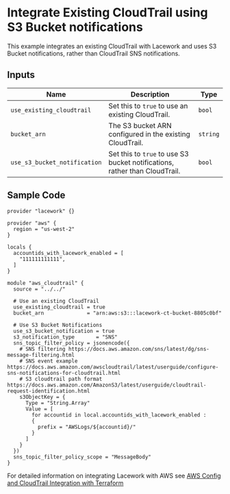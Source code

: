 # Integrate Existing CloudTrail using S3 Bucket notifications

This example integrates an existing CloudTrail with Lacework and uses S3 Bucket notifications, rather than CloudTrail SNS notifications.

## Inputs

| Name                         | Description                                                                | Type     |
| ---------------------------- | -------------------------------------------------------------------------- | -------- |
| `use_existing_cloudtrail`    | Set this to `true` to use an existing CloudTrail.                          | `bool`   |
| `bucket_arn`                 | The S3 bucket ARN configured in the existing CloudTrail.                   | `string` |
| `use_s3_bucket_notification` | Set this to `true` to use S3 bucket notifications, rather than CloudTrail. | `bool`   |

## Sample Code

```hcl
provider "lacework" {}

provider "aws" {
  region = "us-west-2"
}

locals {
  accountids_with_lacework_enabled = [
    "111111111111",
  ]
}

module "aws_cloudtrail" {
  source = "../../"

  # Use an existing CloudTrail
  use_existing_cloudtrail = true
  bucket_arn              = "arn:aws:s3:::lacework-ct-bucket-8805c0bf"

  # Use S3 Bucket Notifications
  use_s3_bucket_notification = true
  s3_notification_type       = "SNS"
  sns_topic_filter_policy = jsonencode({
    # SNS filtering https://docs.aws.amazon.com/sns/latest/dg/sns-message-filtering.html
    # SNS event example https://docs.aws.amazon.com/awscloudtrail/latest/userguide/configure-sns-notifications-for-cloudtrail.html
    # S3 cloudtrail path format https://docs.aws.amazon.com/AmazonS3/latest/userguide/cloudtrail-request-identification.html
    s3ObjectKey = {
      Type = "String.Array"
      Value = [
        for accountid in local.accountids_with_lacework_enabled :
        {
          prefix = "AWSLogs/${accountid}/"
        }
      ]
    }
  })
  sns_topic_filter_policy_scope = "MessageBody"
}
```

For detailed information on integrating Lacework with AWS see [AWS Config and CloudTrail Integration with Terraform](https://support.lacework.com/hc/en-us/articles/360057092034-AWS-Config-and-CloudTrail-Integration-with-Terraform)
